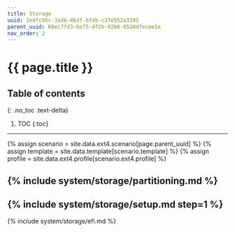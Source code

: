 ```yaml
---
title: Storage
uuid: 2e4fc95c-3adb-46df-bf4b-c37e552a3195
parent_uuid: 66ec7fd3-6e75-4f2b-92b6-9520dfecee1e
nav_order: 2
---
```


# {{ page.title }}

## Table of contents
{: .no_toc .text-delta}

1. TOC
{:toc}

---

{% assign scenario = site.data.ext4.scenario[page.parent_uuid] %}
{% assign template = site.data.template[scenario.template] %}
{% assign profile = site.data.ext4.profile[scenario.ext4.profile] %}

{% include system/storage/partitioning.md %}
---
{% include system/storage/setup.md step=1 %}
---
{% include system/storage/efi.md %}
